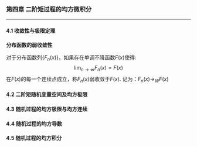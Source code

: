 ### 第四章 二阶矩过程的均方微积分

---

#### 4.1 收敛性与极限定理

**分布函数的弱收敛性**

对于分布函数列$\{F_n(x)\}$，如果存在单调不降函数$F(x)$使得:
$$
\lim_{n\to \infty} F_n(x)=F(x)
$$
在$F(x)$的每一个连续点成立，称$F_n(x)$弱收敛于$F(x)$. 记为：$F_n(x)\to_{W}F(x)$

#### 4.2 二阶矩随机变量空间及均方极限

#### 4.3 随机过程的均方极限与均方连续

#### 4.4 随机过程的均方导数

#### 4.5 随机过程的均方积分

